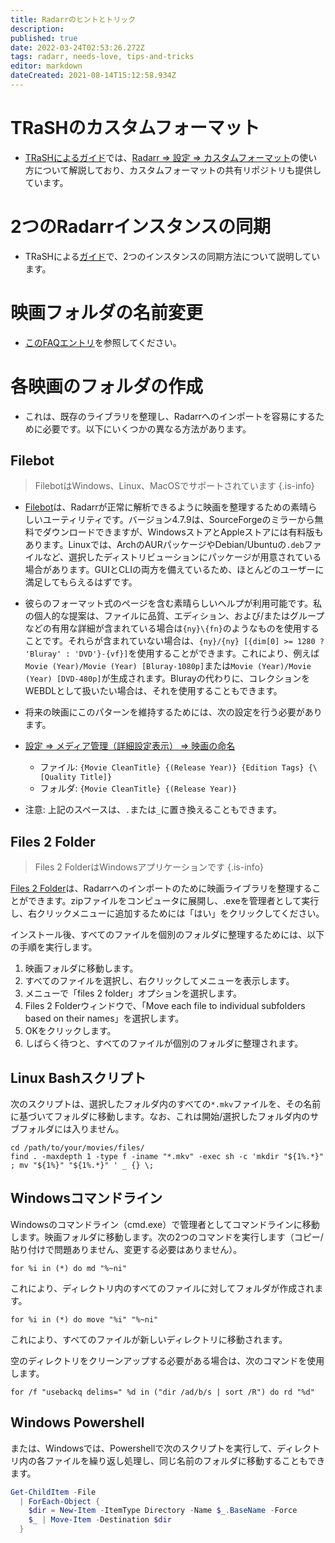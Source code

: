 ```yaml
---
title: Radarrのヒントとトリック
description: 
published: true
date: 2022-03-24T02:53:26.272Z
tags: radarr, needs-love, tips-and-tricks
editor: markdown
dateCreated: 2021-08-14T15:12:58.934Z
---
```


# TRaSHのカスタムフォーマット

- [TRaSHによるガイド](https://trash-guides.info/Radarr/)では、[Radarr => 設定 => カスタムフォーマット](/radarr/settings#custom-formats)の使い方について解説しており、カスタムフォーマットの共有リポジトリも提供しています。

# 2つのRadarrインスタンスの同期

- TRaSHによる[ガイド](https://trash-guides.info/Radarr/Tips/Sync-2-radarr-sonarr/)で、2つのインスタンスの同期方法について説明しています。

# 映画フォルダの名前変更

- [このFAQエントリ](/radarr/faq#how-can-i-rename-my-movie-folders)を参照してください。

# 各映画のフォルダの作成

- これは、既存のライブラリを整理し、Radarrへのインポートを容易にするために必要です。以下にいくつかの異なる方法があります。

## Filebot

> FilebotはWindows、Linux、MacOSでサポートされています {.is-info}

- [Filebot](https://www.filebot.net/)は、Radarrが正常に解析できるように映画を整理するための素晴らしいユーティリティです。バージョン4.7.9は、SourceForgeのミラーから無料でダウンロードできますが、WindowsストアとAppleストアには有料版もあります。Linuxでは、ArchのAURパッケージやDebian/Ubuntuの`.deb`ファイルなど、選択したディストリビューションにパッケージが用意されている場合があります。GUIとCLIの両方を備えているため、ほとんどのユーザーに満足してもらえるはずです。

- 彼らのフォーマット式のページを含む素晴らしいヘルプが利用可能です。私の個人的な提案は、ファイルに品質、エディション、および/またはグループなどの有用な詳細が含まれている場合は`{ny}\{fn}`のようなものを使用することです。それらが含まれていない場合は、`{ny}/{ny} [{dim[0] >= 1280 ? 'Bluray' : 'DVD'}-{vf}]`を使用することができます。これにより、例えば`Movie (Year)/Movie (Year) [Bluray-1080p]`または`Movie (Year)/Movie (Year) [DVD-480p]`が生成されます。Blurayの代わりに、コレクションをWEBDLとして扱いたい場合は、それを使用することもできます。

- 将来の映画にこのパターンを維持するためには、次の設定を行う必要があります。

- [設定 => メディア管理（詳細設定表示） => 映画の命名](/radarr/settings#media-management)

  - ファイル: `{Movie CleanTitle} {(Release Year)} {Edition Tags} {\[Quality Title]}`
  - フォルダ: `{Movie CleanTitle} {(Release Year)}`

- 注意: 上記のスペースは、`.`または`_`に置き換えることもできます。

## Files 2 Folder

> Files 2 FolderはWindowsアプリケーションです {.is-info}

[Files 2 Folder](http://www.dcmembers.com/skwire/download/files-2-folder/)は、Radarrへのインポートのために映画ライブラリを整理することができます。zipファイルをコンピュータに展開し、.exeを管理者として実行し、右クリックメニューに追加するためには「はい」をクリックしてください。

インストール後、すべてのファイルを個別のフォルダに整理するためには、以下の手順を実行します。

1. 映画フォルダに移動します。
1. すべてのファイルを選択し、右クリックしてメニューを表示します。
1. メニューで「files 2 folder」オプションを選択します。
1. Files 2 Folderウィンドウで、「Move each file to individual subfolders based on their names」を選択します。
1. OKをクリックします。
1. しばらく待つと、すべてのファイルが個別のフォルダに整理されます。

## Linux Bashスクリプト

次のスクリプトは、選択したフォルダ内のすべての`*.mkv`ファイルを、その名前に基づいてフォルダに移動します。なお、これは開始/選択したフォルダ内のサブフォルダには入りません。

```shell
cd /path/to/your/movies/files/
find . -maxdepth 1 -type f -iname "*.mkv" -exec sh -c 'mkdir "${1%.*}" ; mv "${1%}" "${1%.*}" ' _ {} \;
```

## Windowsコマンドライン

Windowsのコマンドライン（cmd.exe）で管理者としてコマンドラインに移動します。映画フォルダに移動します。次の2つのコマンドを実行します（コピー/貼り付けで問題ありません、変更する必要はありません）。

`for %i in (*) do md "%~ni"`

これにより、ディレクトリ内のすべてのファイルに対してフォルダが作成されます。

`for %i in (*) do move "%i" "%~ni"`

これにより、すべてのファイルが新しいディレクトリに移動されます。

空のディレクトリをクリーンアップする必要がある場合は、次のコマンドを使用します。

`for /f "usebackq delims=" %d in ("dir /ad/b/s | sort /R") do rd "%d"`

## Windows Powershell

または、Windowsでは、Powershellで次のスクリプトを実行して、ディレクトリ内の各ファイルを繰り返し処理し、同じ名前のフォルダに移動することもできます。

```powershell
Get-ChildItem -File 
  | ForEach-Object {
    $dir = New-Item -ItemType Directory -Name $_.BaseName -Force
    $_ | Move-Item -Destination $dir
  }
```